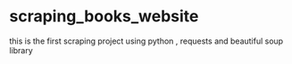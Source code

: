 # scraping_books_website
this is the first scraping project using python , requests  and beautiful soup library 
